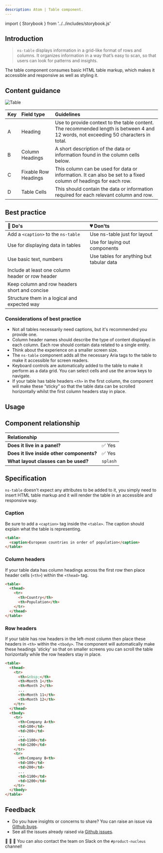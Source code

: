 ```yaml
---
description: Atom | Table component.
---
```


import { Storybook } from '../../includes/storybook.js'

## Introduction

> `ns-table` displays information in a grid-like format of rows and columns. It organizes information in a way that’s easy to scan, so that users can look for patterns and insights.

The table component consumes basic HTML table markup, which makes it accessible and responsive as well as styling it.

## Content guidance

![Table](https://user-images.githubusercontent.com/45626534/74148366-2fdc5780-4bfd-11ea-9877-225e2ceaf388.png)

| Key | Field type | Guidelines |
| :--- | :--- | :--- |
| A | Heading | Use to provide context to the table content. The recommended length is between 4 and 12 words, not exceeding 50 characters in total. |
| B | Column Headings | A short description of the data or information found in the column cells below. |
| C | Fixable Row Headings | This column can be used for data or information. It can also be set to a fixed column of headings for each row. |
| D | Table Cells | This should contain the data or information required for each relevant column and row. |

## Best practice

| 💚 Do's | 💔 Don'ts |
| :--- | :--- |
| Add a `<caption>` to the `ns-table` | Use ns-table just for layout |
| Use for displaying data in tables | Use for laying out components |
| Use basic text, numbers | Use tables for anything but tabular data |
| Include at least one column header or row header | |
| Keep column and row headers short and concise | |
| Structure them in a logical and expected way | |


### Considerations of best practice

* Not all tables necessarily need captions, but it's recommended you provide one.
* Column header names should describe the type of content displayed in each column. Each row should contain data related to a single entity.
* Think about the experience on a smaller screen size.
* The `ns-table` component adds all the necessary Aria tags to the table to make it accessible for screen readers.
* Keyboard controls are automatically added to the table to make it perform as a data grid.  You can select cells and use the arrow keys to navigate.
* If your table has table headers `<th>` in the first column, the component will make these “sticky” so that the table data can be scrolled horizontally whilst the first column headers stay in place.

## Usage

<Storybook story="components-ns-table--data-table"></Storybook>

## Component relationship

|  **Relationship**  |  |
| :--- | :--- |
| **Does it live in a panel?** | ✅ Yes |
| **Does it live inside other components?** |  ✅ Yes |
| **What layout classes can be used?**  | `splash` |

## Specification

`ns-table` doesn't expect any attributes to be added to it, you simply need to insert HTML table markup and it will render the table in an accessible and responsive way.

### Caption

Be sure to add a `<caption>` tag inside the `<table>`.  The caption should explain what the table is representing.

```html
<table>
  <caption>European countries in order of population</caption>
</table>
```

### Column headers
If your table data has column headings across the first row then place header cells (`<th>`) within the `<thead>` tag.

```html
<table>
  <thead>
    <tr>
      <th>Country</th>
      <th>Population</th>
    </tr>
  </thead>
</table>
```

### Row headers
If your table has row headers in the left-most column then place these headers in `<th>` within the `<tbody>`.  The component will automatically make these headings 'sticky' so that on smaller screens you can scroll the table horizontally while the row headers stay in place.

```html
<table>
  <thead>
    <tr>
      <th>&nbsp;</th>
      <th>Month 1</th>
      <th>Month 2</th>
      ...
      <th>Month 11</th>
      <th>Month 12</th>
    </tr>
  </thead>
  <tbody>
    <tr>
      <th>Company A<th>
      <td>100</td>
      <td>200</td>
      ...
      <td>1100</td>
      <td>1200</td>
    </tr>
    <tr>
      <th>Company B<th>
      <td>100</td>
      <td>200</td>
      ...
      <td>1100</td>
      <td>1200</td>
    </tr>
  </tbody>
</table>
```

## Feedback

* Do you have insights or concerns to share? You can raise an issue via [Github bugs](https://github.com/ConnectedHomes/nucleus/issues/new?assignees=&labels=Bug&template=a--bug-report.md&title=[bug]%20[ns-table]).
* See all the issues already raised via [Github issues](https://github.com/connectedHomes/nucleus/issues?utf8=%E2%9C%93&q=is%3Aopen+is%3Aissue+label%3ABug+[ns-table]).

💩 🎉 🦄 You can also contact the team on Slack on the `#product-nucleus` channel!
